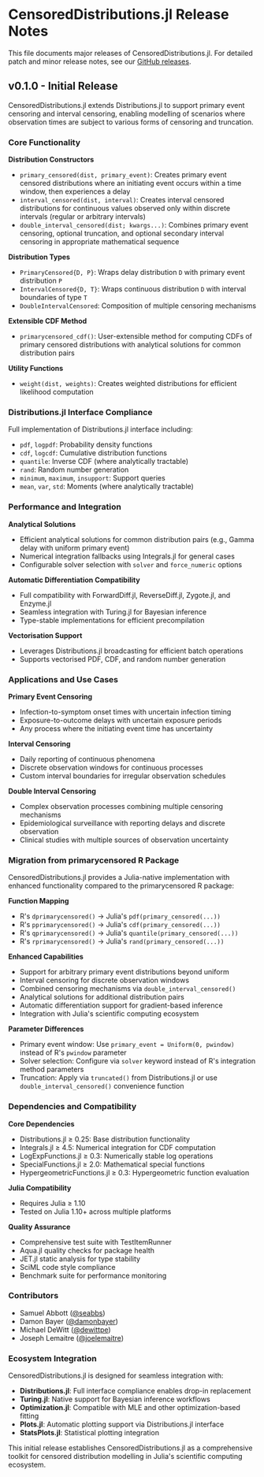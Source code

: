 # CensoredDistributions.jl Release Notes

This file documents major releases of CensoredDistributions.jl.
For detailed patch and minor release notes, see our
[GitHub releases](https://github.com/EpiAware/CensoredDistributions.jl/releases).

## v0.1.0 - Initial Release

CensoredDistributions.jl extends Distributions.jl to support primary event
censoring and interval censoring, enabling modelling of scenarios where
observation times are subject to various forms of censoring and truncation.

### Core Functionality

**Distribution Constructors**
- `primary_censored(dist, primary_event)`: Creates primary event censored
  distributions where an initiating event occurs within a time window, then
  experiences a delay
- `interval_censored(dist, interval)`: Creates interval censored distributions
  for continuous values observed only within discrete intervals (regular or
  arbitrary intervals)
- `double_interval_censored(dist; kwargs...)`: Combines primary event
  censoring, optional truncation, and optional secondary interval censoring
  in appropriate mathematical sequence

**Distribution Types**
- `PrimaryCensored{D, P}`: Wraps delay distribution `D` with primary event
  distribution `P`
- `IntervalCensored{D, T}`: Wraps continuous distribution `D` with interval
  boundaries of type `T`
- `DoubleIntervalCensored`: Composition of multiple censoring mechanisms

**Extensible CDF Method**
- `primarycensored_cdf()`: User-extensible method for computing CDFs of
  primary censored distributions with analytical solutions for common
  distribution pairs

**Utility Functions**
- `weight(dist, weights)`: Creates weighted distributions for efficient
  likelihood computation

### Distributions.jl Interface Compliance

Full implementation of Distributions.jl interface including:
- `pdf`, `logpdf`: Probability density functions
- `cdf`, `logcdf`: Cumulative distribution functions
- `quantile`: Inverse CDF (where analytically tractable)
- `rand`: Random number generation
- `minimum`, `maximum`, `insupport`: Support queries
- `mean`, `var`, `std`: Moments (where analytically tractable)

### Performance and Integration

**Analytical Solutions**
- Efficient analytical solutions for common distribution pairs (e.g., Gamma
  delay with uniform primary event)
- Numerical integration fallbacks using Integrals.jl for general cases
- Configurable solver selection with `solver` and `force_numeric` options

**Automatic Differentiation Compatibility**
- Full compatibility with ForwardDiff.jl, ReverseDiff.jl, Zygote.jl, and
  Enzyme.jl
- Seamless integration with Turing.jl for Bayesian inference
- Type-stable implementations for efficient precompilation

**Vectorisation Support**
- Leverages Distributions.jl broadcasting for efficient batch operations
- Supports vectorised PDF, CDF, and random number generation

### Applications and Use Cases

**Primary Event Censoring**
- Infection-to-symptom onset times with uncertain infection timing
- Exposure-to-outcome delays with uncertain exposure periods
- Any process where the initiating event time has uncertainty

**Interval Censoring**
- Daily reporting of continuous phenomena
- Discrete observation windows for continuous processes
- Custom interval boundaries for irregular observation schedules

**Double Interval Censoring**
- Complex observation processes combining multiple censoring mechanisms
- Epidemiological surveillance with reporting delays and discrete observation
- Clinical studies with multiple sources of observation uncertainty

### Migration from primarycensored R Package

CensoredDistributions.jl provides a Julia-native implementation with enhanced
functionality compared to the primarycensored R package:

**Function Mapping**
- R's `dprimarycensored()` → Julia's `pdf(primary_censored(...))`
- R's `pprimarycensored()` → Julia's `cdf(primary_censored(...))`
- R's `qprimarycensored()` → Julia's `quantile(primary_censored(...))`
- R's `rprimarycensored()` → Julia's `rand(primary_censored(...))`

**Enhanced Capabilities**
- Support for arbitrary primary event distributions beyond uniform
- Interval censoring for discrete observation windows
- Combined censoring mechanisms via `double_interval_censored()`
- Analytical solutions for additional distribution pairs
- Automatic differentiation support for gradient-based inference
- Integration with Julia's scientific computing ecosystem

**Parameter Differences**
- Primary event window: Use `primary_event = Uniform(0, pwindow)` instead of
  R's `pwindow` parameter
- Solver selection: Configure via `solver` keyword instead of R's
  integration method parameters
- Truncation: Apply via `truncated()` from Distributions.jl or use
  `double_interval_censored()` convenience function

### Dependencies and Compatibility

**Core Dependencies**
- Distributions.jl ≥ 0.25: Base distribution functionality
- Integrals.jl ≥ 4.5: Numerical integration for CDF computation
- LogExpFunctions.jl ≥ 0.3: Numerically stable log operations
- SpecialFunctions.jl ≥ 2.0: Mathematical special functions
- HypergeometricFunctions.jl ≥ 0.3: Hypergeometric function evaluation

**Julia Compatibility**
- Requires Julia ≥ 1.10
- Tested on Julia 1.10+ across multiple platforms

**Quality Assurance**
- Comprehensive test suite with TestItemRunner
- Aqua.jl quality checks for package health
- JET.jl static analysis for type stability
- SciML code style compliance
- Benchmark suite for performance monitoring

### Contributors

- Samuel Abbott ([@seabbs](https://github.com/seabbs))
- Damon Bayer ([@damonbayer](https://github.com/damonbayer))
- Michael DeWitt ([@dewittpe](https://github.com/dewittpe))
- Joseph Lemaitre ([@joelemaitre](https://github.com/joelemaitre))

### Ecosystem Integration

CensoredDistributions.jl is designed for seamless integration with:
- **Distributions.jl**: Full interface compliance enables drop-in replacement
- **Turing.jl**: Native support for Bayesian inference workflows
- **Optimization.jl**: Compatible with MLE and other optimization-based fitting
- **Plots.jl**: Automatic plotting support via Distributions.jl interface
- **StatsPlots.jl**: Statistical plotting integration

This initial release establishes CensoredDistributions.jl as a comprehensive
toolkit for censored distribution modelling in Julia's scientific computing
ecosystem.
